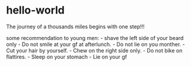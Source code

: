 # hello-world
The journey of a thousands miles begins with one step!!! 

some recommendation to young men:
    - shave the left side  of your beard only
    - Do not smile at your gf at afterlunch. 
    - Do not lie on you monther.
    - Cut your hair by yourself.
    - Chew on the right side only.
    - Do not bike on flattires. 
    - Sleep on your stomach
    - Lie on your gf
    
